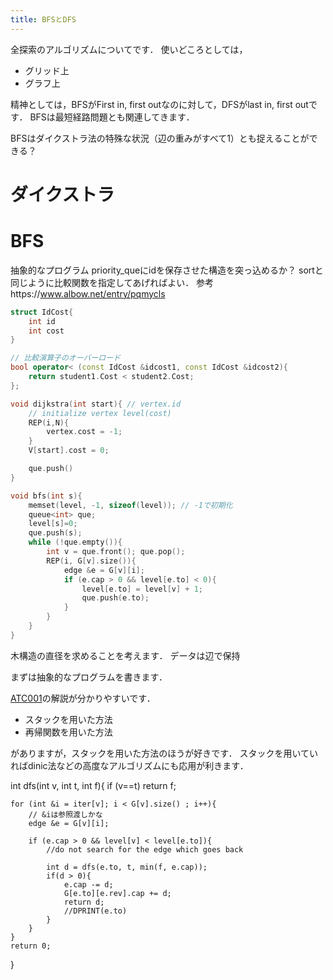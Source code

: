```yaml
---
title: BFSとDFS
---
```


全探索のアルゴリズムについてです．
使いどころとしては，
- グリッド上
- グラフ上

精神としては，BFSがFirst in, first outなのに対して，DFSがlast in, first outです．
BFSは最短経路問題とも関連してきます．

BFSはダイクストラ法の特殊な状況（辺の重みがすべて1）とも捉えることができる？

# ダイクストラ

# BFS
抽象的なプログラム
priority_queにidを保存させた構造を突っ込めるか？
sortと同じように比較関数を指定してあげればよい．
参考https://www.albow.net/entry/pqmycls

```cpp
struct IdCost{
    int id
    int cost
}

// 比較演算子のオーバーロード
bool operator< (const IdCost &idcost1, const IdCost &idcost2){
    return student1.Cost < student2.Cost;
};

```

```cpp
void dijkstra(int start){ // vertex.id
    // initialize vertex level(cost)
    REP(i,N){
        vertex.cost = -1;
    }
    V[start].cost = 0;

    que.push()
}

```



```cpp
void bfs(int s){
    memset(level, -1, sizeof(level)); // -1で初期化
    queue<int> que;
    level[s]=0;
    que.push(s);
    while (!que.empty()){
        int v = que.front(); que.pop();
        REP(i, G[v].size()){
            edge &e = G[v][i];
            if (e.cap > 0 && level[e.to] < 0){
                level[e.to] = level[v] + 1;
                que.push(e.to);
            }
        }
    }
}
```


木構造の直径を求めることを考えます．
データは辺で保持

まずは抽象的なプログラムを書きます．

[ATC001](https://atcoder.jp/contests/atc001/tasks/dfs_a)の解説が分かりやすいです．

- スタックを用いた方法
- 再帰関数を用いた方法

がありますが，スタックを用いた方法のほうが好きです．
スタックを用いていればdinic法などの高度なアルゴリズムにも応用が利きます．

int dfs(int v, int t, int f){
    if (v==t) return f;

    for (int &i = iter[v]; i < G[v].size() ; i++){
        // &iは参照渡しかな
        edge &e = G[v][i];

        if (e.cap > 0 && level[v] < level[e.to]){
            //do not search for the edge which goes back
            
            int d = dfs(e.to, t, min(f, e.cap));
            if(d > 0){
                e.cap -= d;
                G[e.to][e.rev].cap += d;
                return d;
                //DPRINT(e.to)
            }
        }
    }
    return 0;
}